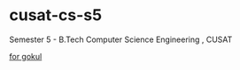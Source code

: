 # cusat-cs-s5
Semester 5 - B.Tech Computer Science Engineering , CUSAT 

[for gokul](https://drive.google.com/drive/folders/1NT4VqqmPlXIYCe0Dpjtj5X5J-IPFBHXo?usp=drive_link)